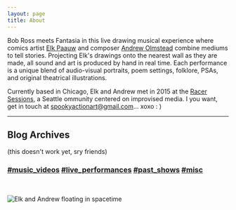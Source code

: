 ```yaml
---
layout: page
title: About
---
```


Bob Ross meets Fantasia in this live drawing musical experience where comics artist [Elk Paauw](http://elkpapa.party) and composer [Andrew Olmstead](http://andrewolmstead.com) combine mediums to tell stories. Projecting Elk's drawings onto the nearest wall as they are made, all sound and art is produced by hand in real time. Each performance is a unique blend of audio-visual portraits, poem settings, folklore, PSAs, and original theatrical illustrations.

Currently based in Chicago, Elk and Andrew met in 2015 at the [Racer Sessions](http://www.racersessions.com/), a Seattle ommunity centered on improvised media. I you want, get in touch at [spookyactionart@gmail.com](mailto:spookyactionart@gmail.com)... xoxo : )

-----

## Blog Archives
(this doesn't work yet, sry friends)
### [#music_videos][1] [#live_performances][2] [#past_shows][3] [#misc][4]

[1]: http://spookyaction.art/
[2]: http://spookyaction.art/
[3]: http://spookyaction.art/
[4]: http://spookyaction.art/

<br>

![Elk and Andrew floating in spacetime](https://aolmstead.github.io/spooky-action-blog/public/about-graphic.jpg)
